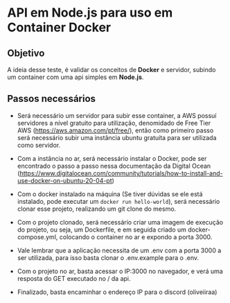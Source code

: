 # API em Node.js para uso em Container Docker

## Objetivo

A ideia desse teste, é validar os conceitos de **Docker** e servidor, subindo um container com uma api simples em **Node.js**.


## Passos necessários
- Será necessário um servidor para subir esse container, a AWS possuí servidores a nível gratuito para utilização, denomidado de Free Tier AWS (https://aws.amazon.com/pt/free/), então como primeiro passo será necessário subir uma instância ubuntu gratuíta para ser utilizada como servidor.

- Com a instância no ar, será necessário instalar o Docker, pode ser encontrado o passo a passo nessa documentação da Digital Ocean (https://www.digitalocean.com/community/tutorials/how-to-install-and-use-docker-on-ubuntu-20-04-pt)

- Com o docker instalado na máquina (Se tiver dúvidas se ele está instalado, pode executar um `docker run hello-world`), será necessário clonar esse projeto, realizando um git clone do mesmo.

- Com o projeto clonado, será necessário criar uma imagem de execução do projeto, ou seja, um Dockerfile, e em seguida criado um docker-compose.yml, colocando o container no ar e expondo a porta 3000.

- Vale lembrar que a aplicação necessita de um .env com a porta 3000 a ser utilizada, para isso basta clonar o .env.example para o .env.

- Com o projeto no ar, basta acessar o IP:3000 no navegador, e verá uma resposta do GET executado no / da api.

- Finalizado, basta encaminhar o endereço IP para o discord (oliveiiraa)
